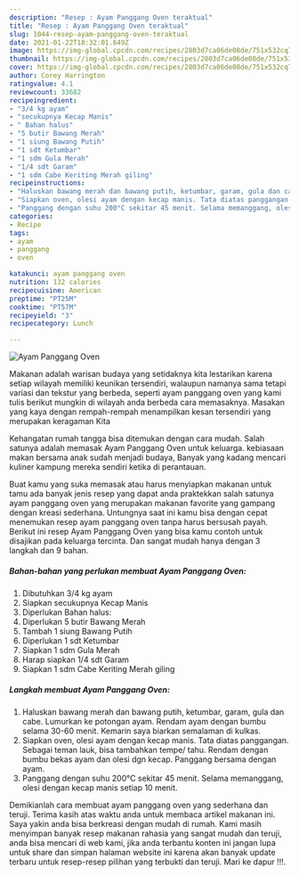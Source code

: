 ```yaml
---
description: "Resep : Ayam Panggang Oven teraktual"
title: "Resep : Ayam Panggang Oven teraktual"
slug: 1044-resep-ayam-panggang-oven-teraktual
date: 2021-01-22T18:32:01.649Z
image: https://img-global.cpcdn.com/recipes/2803d7ca06de08de/751x532cq70/ayam-panggang-oven-foto-resep-utama.jpg
thumbnail: https://img-global.cpcdn.com/recipes/2803d7ca06de08de/751x532cq70/ayam-panggang-oven-foto-resep-utama.jpg
cover: https://img-global.cpcdn.com/recipes/2803d7ca06de08de/751x532cq70/ayam-panggang-oven-foto-resep-utama.jpg
author: Corey Harrington
ratingvalue: 4.1
reviewcount: 33682
recipeingredient:
- "3/4 kg ayam"
- "secukupnya Kecap Manis"
- " Bahan halus"
- "5 butir Bawang Merah"
- "1 siung Bawang Putih"
- "1 sdt Ketumbar"
- "1 sdm Gula Merah"
- "1/4 sdt Garam"
- "1 sdm Cabe Keriting Merah giling"
recipeinstructions:
- "Haluskan bawang merah dan bawang putih, ketumbar, garam, gula dan cabe. Lumurkan ke potongan ayam. Rendam ayam dengan bumbu selama 30-60 menit. Kemarin saya biarkan semalaman di kulkas."
- "Siapkan oven, olesi ayam dengan kecap manis. Tata diatas panggangan. Sebagai teman lauk, bisa tambahkan tempe/ tahu. Rendam dengan bumbu bekas ayam dan olesi dgn kecap. Panggang bersama dengan ayam."
- "Panggang dengan suhu 200°C sekitar 45 menit. Selama memanggang, olesi dengan kecap manis setiap 10 menit."
categories:
- Recipe
tags:
- ayam
- panggang
- oven

katakunci: ayam panggang oven 
nutrition: 132 calories
recipecuisine: American
preptime: "PT25M"
cooktime: "PT57M"
recipeyield: "3"
recipecategory: Lunch

---
```



![Ayam Panggang Oven](https://img-global.cpcdn.com/recipes/2803d7ca06de08de/751x532cq70/ayam-panggang-oven-foto-resep-utama.jpg)

Makanan adalah warisan budaya yang setidaknya kita lestarikan karena setiap wilayah memiliki keunikan tersendiri, walaupun namanya sama tetapi variasi dan tekstur yang berbeda, seperti ayam panggang oven yang kami tulis berikut mungkin di wilayah anda berbeda cara memasaknya. Masakan yang kaya dengan rempah-rempah menampilkan kesan tersendiri yang merupakan keragaman Kita



Kehangatan rumah tangga bisa ditemukan dengan cara mudah. Salah satunya adalah memasak Ayam Panggang Oven untuk keluarga. kebiasaan makan bersama anak sudah menjadi budaya, Banyak yang kadang mencari kuliner kampung mereka sendiri ketika di perantauan.

Buat kamu yang suka memasak atau harus menyiapkan makanan untuk tamu ada banyak jenis resep yang dapat anda praktekkan salah satunya ayam panggang oven yang merupakan makanan favorite yang gampang dengan kreasi sederhana. Untungnya saat ini kamu bisa dengan cepat menemukan resep ayam panggang oven tanpa harus bersusah payah.
Berikut ini resep Ayam Panggang Oven yang bisa kamu contoh untuk disajikan pada keluarga tercinta. Dan sangat mudah hanya dengan 3 langkah dan 9 bahan.


<!--inarticleads1-->

##### Bahan-bahan yang perlukan membuat Ayam Panggang Oven:

1. Dibutuhkan 3/4 kg ayam
1. Siapkan secukupnya Kecap Manis
1. Diperlukan  Bahan halus:
1. Diperlukan 5 butir Bawang Merah
1. Tambah 1 siung Bawang Putih
1. Diperlukan 1 sdt Ketumbar
1. Siapkan 1 sdm Gula Merah
1. Harap siapkan 1/4 sdt Garam
1. Siapkan 1 sdm Cabe Keriting Merah giling




<!--inarticleads2-->

##### Langkah membuat  Ayam Panggang Oven:

1. Haluskan bawang merah dan bawang putih, ketumbar, garam, gula dan cabe. Lumurkan ke potongan ayam. Rendam ayam dengan bumbu selama 30-60 menit. Kemarin saya biarkan semalaman di kulkas.
1. Siapkan oven, olesi ayam dengan kecap manis. Tata diatas panggangan. Sebagai teman lauk, bisa tambahkan tempe/ tahu. Rendam dengan bumbu bekas ayam dan olesi dgn kecap. Panggang bersama dengan ayam.
1. Panggang dengan suhu 200°C sekitar 45 menit. Selama memanggang, olesi dengan kecap manis setiap 10 menit.




Demikianlah cara membuat ayam panggang oven yang sederhana dan teruji. Terima kasih atas waktu anda untuk membaca artikel makanan ini. Saya yakin anda bisa berkreasi dengan mudah di rumah. Kami masih menyimpan banyak resep makanan rahasia yang sangat mudah dan teruji, anda bisa mencari di web kami, jika anda terbantu konten ini jangan lupa untuk share dan simpan halaman website ini karena akan banyak update terbaru untuk resep-resep pilihan yang terbukti dan teruji. Mari ke dapur !!!. 
